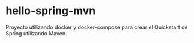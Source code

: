 # hello-spring-mvn

Proyecto utilizando docker y docker-compose para crear el Quickstart de Spring utilizando Maven.
